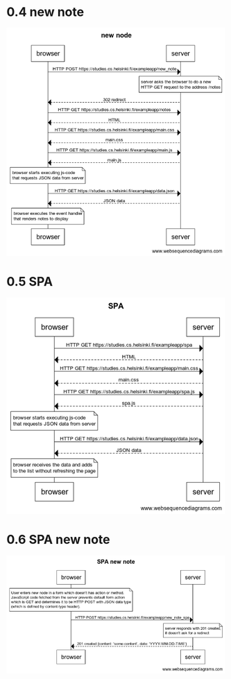 # 0.4 new note
![0.4](0.4_new_note.png)

# 0.5 SPA
![0.5](0.5_SPA.png)

# 0.6 SPA new note
![0.6](0.6_SPA_new_note.png)
